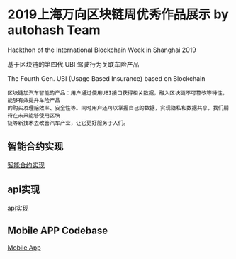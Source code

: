 # 2019上海万向区块链周优秀作品展示 by autohash Team
Hackthon of the International Blockchain Week in Shanghai 2019

基于区块链的第四代 UBI 驾驶行为关联车险产品


The Fourth Gen. UBI (Usage Based Insurance) based on Blockchain
```
区块链加汽车智能的产品：用户通过使用UBI接口获得相关数据，融入区块链不可篡改等特性，能够有效提升车险产品
的购买及理赔效率、安全性等。同时用户还可以掌握自己的数据，实现隐私和数据共享，我们期待在未来能够使用区块
链等新技术去改善汽车产业，让它更好服务于人们。
```

## 智能合约实现
[智能合约实现](https://github.com/IMRFeng/autohash/tree/master/UBI4智能合约实现)

## api实现
[api实现](https://github.com/IMRFeng/autohash/tree/master/UBI4_api)


## Mobile APP Codebase
[Mobile App](https://github.com/IMRFeng/autohash/tree/master/UBI4_Mobile)
